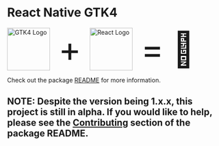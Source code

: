 # React Native GTK4

<div style="display: flex; flex-direction: row; align-items: center; gap: 20px">
<img src="https://upload.wikimedia.org/wikipedia/commons/7/71/GTK_logo.svg" alt="GTK4 Logo" width="100" height="100" >
<span style="font-size: 80px;">+</span>
<img src="https://upload.wikimedia.org/wikipedia/commons/a/a7/React-icon.svg" alt="React Logo" width="100" height="100" >
<span style="font-size: 80px;">=</span>
<span style="font-size: 80px;">💖</span>
</div>

Check out the package [README](packages/react-native-gtk4/README.md) for more information.

## NOTE: Despite the version being 1.x.x, this project is still in alpha. If you would like to help, please see the [Contributing](packages/react-native-gtk4/README.md#contributing) section of the package README.
